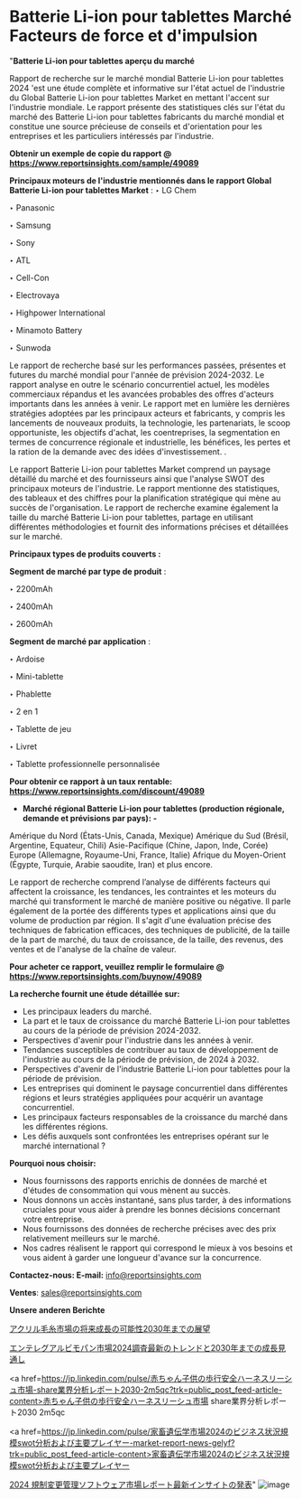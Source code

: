 # Batterie Li-ion pour tablettes Marché Facteurs de force et d'impulsion

"<strong>Batterie Li-ion pour tablettes aperçu du marché</strong>

Rapport de recherche sur le marché mondial Batterie Li-ion pour tablettes 2024 'est une étude complète et informative sur l'état actuel de l'industrie du Global Batterie Li-ion pour tablettes Market en mettant l'accent sur l'industrie mondiale. Le rapport présente des statistiques clés sur l'état du marché des Batterie Li-ion pour tablettes fabricants du marché mondial et constitue une source précieuse de conseils et d'orientation pour les entreprises et les particuliers intéressés par l'industrie.

<strong>Obtenir un exemple de copie du rapport @ <a href=https://www.reportsinsights.com/sample/49089>https://www.reportsinsights.com/sample/49089</a></strong>

<strong>Principaux moteurs de l'industrie mentionnés dans le rapport Global Batterie Li-ion pour tablettes Market</strong> :
‣ LG Chem

‣ Panasonic

‣ Samsung

‣ Sony

‣ ATL

‣ Cell-Con

‣ Electrovaya

‣ Highpower International

‣ Minamoto Battery

‣ Sunwoda

Le rapport de recherche basé sur les performances passées, présentes et futures du marché mondial pour l'année de prévision 2024-2032. Le rapport analyse en outre le scénario concurrentiel actuel, les modèles commerciaux répandus et les avancées probables des offres d'acteurs importants dans les années à venir. Le rapport met en lumière les dernières stratégies adoptées par les principaux acteurs et fabricants, y compris les lancements de nouveaux produits, la technologie, les partenariats, le scoop opportuniste, les objectifs d'achat, les coentreprises, la segmentation en termes de concurrence régionale et industrielle, les bénéfices, les pertes et la ration de la demande avec des idées d'investissement. .

Le rapport Batterie Li-ion pour tablettes Market comprend un paysage détaillé du marché et des fournisseurs ainsi que l'analyse SWOT des principaux moteurs de l'industrie. Le rapport mentionne des statistiques, des tableaux et des chiffres pour la planification stratégique qui mène au succès de l'organisation. Le rapport de recherche examine également la taille du marché Batterie Li-ion pour tablettes, partage en utilisant différentes méthodologies et fournit des informations précises et détaillées sur le marché.

<strong>Principaux types de produits couverts :</strong>

<strong>Segment de marché par type de produit</strong> :

‣ 2200mAh

‣ 2400mAh

‣ 2600mAh

<strong>Segment de marché par application</strong> :

‣ Ardoise

‣ Mini-tablette

‣ Phablette

‣ 2 en 1

‣ Tablette de jeu

‣ Livret

‣ Tablette professionnelle personnalisée

<strong>Pour obtenir ce rapport à un taux rentable: <a href=https://www.reportsinsights.com/discount/49089>https://www.reportsinsights.com/discount/49089</a></strong>
<ul>
  <li><strong>Marché régional Batterie Li-ion pour tablettes (production régionale, demande et prévisions par pays): -</strong></li>
</ul>
Amérique du Nord (États-Unis, Canada, Mexique)
Amérique du Sud (Brésil, Argentine, Equateur, Chili)
Asie-Pacifique (Chine, Japon, Inde, Corée)
Europe (Allemagne, Royaume-Uni, France, Italie)
Afrique du Moyen-Orient (Égypte, Turquie, Arabie saoudite, Iran) et plus encore.

Le rapport de recherche comprend l’analyse de différents facteurs qui affectent la croissance, les tendances, les contraintes et les moteurs du marché qui transforment le marché de manière positive ou négative. Il parle également de la portée des différents types et applications ainsi que du volume de production par région. Il s'agit d'une évaluation précise des techniques de fabrication efficaces, des techniques de publicité, de la taille de la part de marché, du taux de croissance, de la taille, des revenus, des ventes et de l'analyse de la chaîne de valeur.

<strong>Pour acheter ce rapport, veuillez remplir le formulaire @   <a href=https://www.reportsinsights.com/buynow/49089>https://www.reportsinsights.com/buynow/49089</a></strong>

<strong>La recherche fournit une étude détaillée sur:</strong>
<ul>
  <li>Les principaux leaders du marché.</li>
  <li>La part et le taux de croissance du marché Batterie Li-ion pour tablettes au cours de la période de prévision 2024-2032.</li>
  <li>Perspectives d'avenir pour l'industrie dans les années à venir.</li>
  <li>Tendances susceptibles de contribuer au taux de développement de l'industrie au cours de la période de prévision, de 2024 à 2032.</li>
  <li>Perspectives d'avenir de l'industrie Batterie Li-ion pour tablettes pour la période de prévision.</li>
  <li>Les entreprises qui dominent le paysage concurrentiel dans différentes régions et leurs stratégies appliquées pour acquérir un avantage concurrentiel.</li>
  <li>Les principaux facteurs responsables de la croissance du marché dans les différentes régions.</li>
  <li>Les défis auxquels sont confrontées les entreprises opérant sur le marché international ?</li>
</ul>
<strong>Pourquoi nous choisir:</strong>
<ul>
  <li>Nous fournissons des rapports enrichis de données de marché et d'études de consommation qui vous mènent au succès.</li>
  <li>Nous donnons un accès instantané, sans plus tarder, à des informations cruciales pour vous aider à prendre les bonnes décisions concernant votre entreprise.</li>
  <li>Nous fournissons des données de recherche précises avec des prix relativement meilleurs sur le marché.</li>
  <li>Nos cadres réalisent le rapport qui correspond le mieux à vos besoins et vous aident à garder une longueur d'avance sur la concurrence.</li>
</ul>
<strong>Contactez-nous:
</strong><strong>E-mail:</strong> <a href=mailto:info@reportsinsights.com>info@reportsinsights.com</a>

<strong>Ventes</strong>: <a href=mailto:sales@reportsinsights.com>sales@reportsinsights.com</a>

<strong>Unsere anderen Berichte</strong>

<a href=https://www.linkedin.com/pulse/アクリル毛糸市場の将来成長の可能性2030年までの展望-reportsinsights-pvt-ltd-nrkef/>アクリル毛糸市場の将来成長の可能性2030年までの展望</a>

<a href=https://www.linkedin.com/pulse/エンテレグアルビモパン市場2024調査最新のトレンドと2030年までの成長見通し-reports-insights-expert-fh8af/>エンテレグアルビモパン市場2024調査最新のトレンドと2030年までの成長見通し</a>

<a href=https://jp.linkedin.com/pulse/赤ちゃん子供の歩行安全ハーネスリーシュ市場-share業界分析レポート2030-2m5qc?trk=public_post_feed-article-content>赤ちゃん子供の歩行安全ハーネスリーシュ市場 share業界分析レポート2030 2m5qc</a>

<a href=https://jp.linkedin.com/pulse/家畜遺伝学市場2024のビジネス状況規模swot分析および主要プレイヤー-market-report-news-gelyf?trk=public_post_feed-article-content>家畜遺伝学市場2024のビジネス状況規模swot分析および主要プレイヤー</a>

<a href=https://www.linkedin.com/pulse/2024-規制変更管理ソフトウェア市場レポート最新インサイトの発表-reports-insights-expert-mbbef/>2024 規制変更管理ソフトウェア市場レポート最新インサイトの発表</a>"
![image](https://github.com/daminid12/RIreport/assets/158430485/bd2aec6c-877e-4cb3-8b18-9dbf40a95e65)
